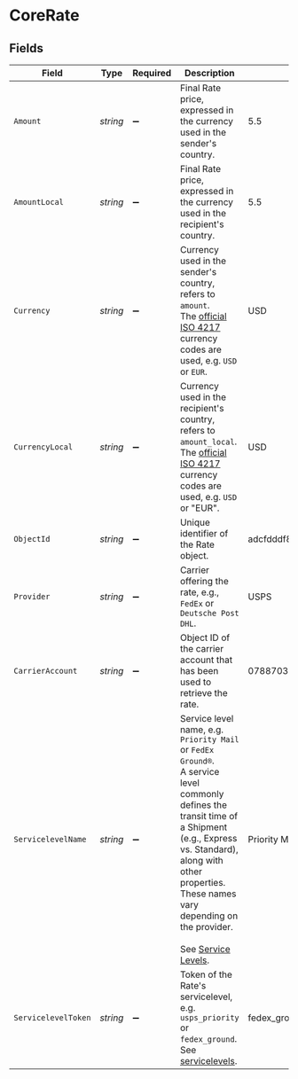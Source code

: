 # CoreRate


## Fields

| Field                                                                                                                                                                                                                                                                                            | Type                                                                                                                                                                                                                                                                                             | Required                                                                                                                                                                                                                                                                                         | Description                                                                                                                                                                                                                                                                                      | Example                                                                                                                                                                                                                                                                                          |
| ------------------------------------------------------------------------------------------------------------------------------------------------------------------------------------------------------------------------------------------------------------------------------------------------ | ------------------------------------------------------------------------------------------------------------------------------------------------------------------------------------------------------------------------------------------------------------------------------------------------ | ------------------------------------------------------------------------------------------------------------------------------------------------------------------------------------------------------------------------------------------------------------------------------------------------ | ------------------------------------------------------------------------------------------------------------------------------------------------------------------------------------------------------------------------------------------------------------------------------------------------ | ------------------------------------------------------------------------------------------------------------------------------------------------------------------------------------------------------------------------------------------------------------------------------------------------ |
| `Amount`                                                                                                                                                                                                                                                                                         | *string*                                                                                                                                                                                                                                                                                         | :heavy_minus_sign:                                                                                                                                                                                                                                                                               | Final Rate price, expressed in the currency used in the sender's country.                                                                                                                                                                                                                        | 5.5                                                                                                                                                                                                                                                                                              |
| `AmountLocal`                                                                                                                                                                                                                                                                                    | *string*                                                                                                                                                                                                                                                                                         | :heavy_minus_sign:                                                                                                                                                                                                                                                                               | Final Rate price, expressed in the currency used in the recipient's country.                                                                                                                                                                                                                     | 5.5                                                                                                                                                                                                                                                                                              |
| `Currency`                                                                                                                                                                                                                                                                                       | *string*                                                                                                                                                                                                                                                                                         | :heavy_minus_sign:                                                                                                                                                                                                                                                                               | Currency used in the sender's country, refers to `amount`. <br/>The <a href="http://www.xe.com/iso4217.php">official ISO 4217</a> currency codes are used, e.g. `USD` or `EUR`.                                                                                                                  | USD                                                                                                                                                                                                                                                                                              |
| `CurrencyLocal`                                                                                                                                                                                                                                                                                  | *string*                                                                                                                                                                                                                                                                                         | :heavy_minus_sign:                                                                                                                                                                                                                                                                               | Currency used in the recipient's country, refers to `amount_local`. <br/>The <a href="http://www.xe.com/iso4217.php">official ISO 4217</a> currency codes are used, e.g. `USD` or "EUR".                                                                                                         | USD                                                                                                                                                                                                                                                                                              |
| `ObjectId`                                                                                                                                                                                                                                                                                       | *string*                                                                                                                                                                                                                                                                                         | :heavy_minus_sign:                                                                                                                                                                                                                                                                               | Unique identifier of the Rate object.                                                                                                                                                                                                                                                            | adcfdddf8ec64b84ad22772bce3ea37a                                                                                                                                                                                                                                                                 |
| `Provider`                                                                                                                                                                                                                                                                                       | *string*                                                                                                                                                                                                                                                                                         | :heavy_minus_sign:                                                                                                                                                                                                                                                                               | Carrier offering the rate, e.g., `FedEx` or `Deutsche Post DHL`.                                                                                                                                                                                                                                 | USPS                                                                                                                                                                                                                                                                                             |
| `CarrierAccount`                                                                                                                                                                                                                                                                                 | *string*                                                                                                                                                                                                                                                                                         | :heavy_minus_sign:                                                                                                                                                                                                                                                                               | Object ID of the carrier account that has been used to retrieve the rate.                                                                                                                                                                                                                        | 078870331023437cb917f5187429b093                                                                                                                                                                                                                                                                 |
| `ServicelevelName`                                                                                                                                                                                                                                                                               | *string*                                                                                                                                                                                                                                                                                         | :heavy_minus_sign:                                                                                                                                                                                                                                                                               | Service level name, e.g. `Priority Mail` or `FedEx Ground®`. <br/>A service level commonly defines the transit time of a Shipment (e.g., Express vs. Standard), <br/>along with other properties.  These names vary depending on the provider.<br><br/>See <a href="#tag/Service-Levels">Service Levels</a>. | Priority Mail                                                                                                                                                                                                                                                                                    |
| `ServicelevelToken`                                                                                                                                                                                                                                                                              | *string*                                                                                                                                                                                                                                                                                         | :heavy_minus_sign:                                                                                                                                                                                                                                                                               | Token of the Rate's servicelevel, e.g. `usps_priority` or `fedex_ground`.<br/>See <a href="#tag/Service-Levels">servicelevels</a>.                                                                                                                                                               | fedex_ground                                                                                                                                                                                                                                                                                     |